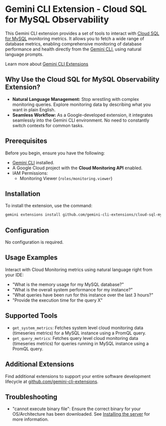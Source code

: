 # Gemini CLI Extension - Cloud SQL for MySQL Observability

This Gemini CLI extension provides a set of tools to interact with [Cloud SQL for MySQL](https://cloud.google.com/sql/docs/mysql) monitoring metrics. It allows you to fetch a wide range of database metrics, enabling comprehensive monitoring of database performance and health directly from the [Gemini CLI](https://google-gemini.github.io/gemini-cli/), using natural language prompts.

Learn more about [Gemini CLI Extensions](https://github.com/google-gemini/gemini-cli/blob/main/docs/extension.md)

## Why Use the Cloud SQL for MySQL Observability Extension?

* **Natural Language Management:** Stop wrestling with complex monitoring queries. Explore monitoring data by describing what you want in plain English.
* **Seamless Workflow:** As a Google-developed extension, it integrates seamlessly into the Gemini CLI environment. No need to constantly switch contexts for common tasks.

## Prerequisites

Before you begin, ensure you have the following:

* [Gemini CLI](https://github.com/google-gemini/gemini-cli) installed.
* A Google Cloud project with the **Cloud Monitoring API** enabled.
* IAM Permissions:
  * Monitoring Viewer (`roles/monitoring.viewer`)

## Installation

To install the extension, use the command:

```bash
gemini extensions install github.com/gemini-cli-extensions/cloud-sql-mysql-observability
```

## Configuration

No configuration is required.

## Usage Examples

Interact with Cloud Monitoring metrics using natural language right from your IDE:

* "What is the memory usage for my MySQL database?"
* "What is the overall system performance for my instance?"
* "What queries have been run for this instance over the last 3 hours?"
* "Provide the execution time for the query X"

## Supported Tools

* `get_system_metrics`: Fetches system level cloud monitoring data (timeseries metrics) for a MySQL instance using a PromQL query.
* `get_query_metrics`: Fetches query level cloud monitoring data (timeseries metrics) for queries running in MySQL instance using a PromQL query.

## Additional Extensions

Find additional extensions to support your entire software development lifecycle at [github.com/gemini-cli-extensions](https://github.com/gemini-cli-extensions).

## Troubleshooting

* "cannot execute binary file": Ensure the correct binary for your OS/Architecture has been downloaded. See [Installing the server](https://googleapis.github.io/genai-toolbox/getting-started/introduction/#installing-the-server) for more information.
